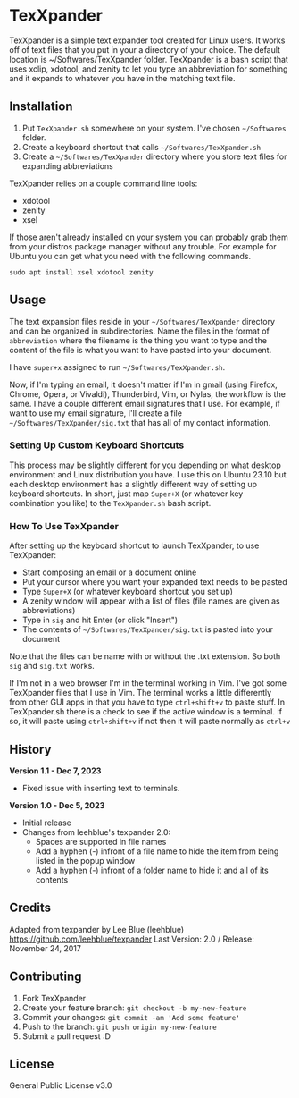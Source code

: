 # TexXpander

TexXpander is a simple text expander tool created for Linux users. It works off of text files that you put in your a directory of your choice. The default location is ~/Softwares/TexXpander folder. TexXpander is a bash script that uses xclip, xdotool, and zenity to let you type an abbreviation for something and it expands to whatever you have in the matching text file.

## Installation

1. Put `TexXpander.sh` somewhere on your system. I've chosen `~/Softwares` folder.
1. Create a keyboard shortcut that calls `~/Softwares/TexXpander.sh`
1. Create a `~/Softwares/TexXpander` directory where you store text files for expanding abbreviations

TexXpander relies on a couple command line tools:

- xdotool
- zenity
- xsel

If those aren't already installed on your system you can probably grab them from your distros package manager without any trouble. For example for Ubuntu you can get what you need with the following commands.

```
sudo apt install xsel xdotool zenity
```

## Usage

The text expansion files reside in your `~/Softwares/TexXpander` directory and can be organized in subdirectories. Name the files in the format of `abbreviation` where the filename is the thing you want to type and the content of the file is what you want to have pasted into your document.

I have `super+x` assigned to run `~/Softwares/TexXpander.sh`. 

Now, if I'm typing an email, it doesn't matter if I'm in gmail (using Firefox, Chrome, Opera, or Vivaldi), Thunderbird, Vim, or Nylas, the workflow is the same. I have a couple different email signatures that I use. For example, if want to use my email signature, I'll create a file `~/Softwares/TexXpander/sig.txt` that has all of my contact information.

### Setting Up Custom Keyboard Shortcuts

This process may be slightly different for you depending on what desktop environment and Linux distribution you have. I use this on Ubuntu 23.10 but each desktop environment has a slightly different way of setting up keyboard shortcuts. In short, just map `Super+X` (or whatever key combination you like) to the `TexXpander.sh` bash script. 

### How To Use TexXpander

After setting up the keyboard shortcut to launch TexXpander, to use TexXpander:

- Start composing an email or a document online
- Put your cursor where you want your expanded text needs to be pasted
- Type `Super+X` (or whatever keyboard shortcut you set up)
- A zenity window will appear with a list of files (file names are given as abbreviations)
- Type in `sig` and hit Enter (or click "Insert")
- The contents of `~/Softwares/TexXpander/sig.txt` is pasted into your document

Note that the files can be name with or without the .txt extension. So both `sig` and `sig.txt` works.

If I'm not in a web browser I'm in the terminal working in Vim. I've got some TexXpander files that I use in Vim. The terminal works a little differently from other GUI apps in that you have to type `ctrl+shift+v` to paste stuff. In TexXpander.sh there is a check to see if the active window is a terminal. If so, it will paste using `ctrl+shift+v` if not then it will paste normally as `ctrl+v`

## History

**Version 1.1 - Dec 7, 2023**

- Fixed issue with inserting text to terminals.

**Version 1.0 - Dec 5, 2023**

- Initial release
- Changes from leehblue's texpander 2.0:
  - Spaces are supported in file names
  - Add a hyphen (-) infront of a file name to hide the item from being listed in the popup window
  - Add a hyphen (-) infront of a folder name to hide it and all of its contents

## Credits

Adapted from texpander by Lee Blue (leehblue)
https://github.com/leehblue/texpander
Last Version: 2.0 / Release: November 24, 2017

## Contributing

1. Fork TexXpander
2. Create your feature branch: `git checkout -b my-new-feature`
3. Commit your changes: `git commit -am 'Add some feature'`
4. Push to the branch: `git push origin my-new-feature`
5. Submit a pull request :D
   
## License

General Public License v3.0
 
